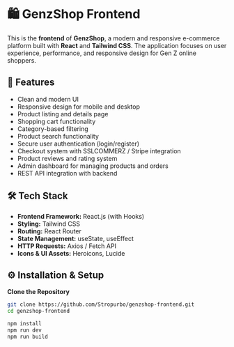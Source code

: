 # 🛍️ GenzShop Frontend

This is the **frontend** of **GenzShop**, a modern and responsive e-commerce platform built with **React** and **Tailwind CSS**. The application focuses on user experience, performance, and responsive design for Gen Z online shoppers.

## 🚀 Features

- Clean and modern UI
- Responsive design for mobile and desktop
- Product listing and details page
- Shopping cart functionality
- Category-based filtering
- Product search functionality
- Secure user authentication (login/register)
- Checkout system with SSLCOMMERZ / Stripe integration
- Product reviews and rating system
- Admin dashboard for managing products and orders
- REST API integration with backend 

## 🛠️ Tech Stack

- **Frontend Framework:** React.js (with Hooks)
- **Styling:** Tailwind CSS
- **Routing:** React Router 
- **State Management:** useState, useEffect 
- **HTTP Requests:** Axios / Fetch API
- **Icons & UI Assets:** Heroicons, Lucide


## ⚙️ Installation & Setup

**Clone the Repository**
   ```bash
   git clone https://github.com/Stropurbo/genzshop-frontend.git
   cd genzshop-frontend

npm install
npm run dev
npm run build
